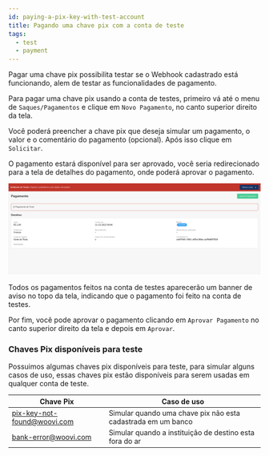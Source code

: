 ```yaml
---
id: paying-a-pix-key-with-test-account
title: Pagando uma chave pix com a conta de teste
tags:
  - test
  - payment
---
```


Pagar uma chave pix possibilita testar se o Webhook cadastrado está funcionando, alem de testar as funcionalidades de pagamento.

Para pagar uma chave pix usando a conta de testes, primeiro vá até o menu de `Saques/Pagamentos` e clique em `Novo Pagamento`, no canto superior direito da tela.

Você poderá preencher a chave pix que deseja simular um pagamento, o valor e o comentário do pagamento (opcional). Após isso clique em `Solicitar`.

O pagamento estará disponível para ser aprovado, você seria redirecionado para a tela de detalhes do pagamento, onde poderá aprovar o pagamento.

![payment-requested](./__assets__/payment-requested.png)

Todos os pagamentos feitos na conta de testes aparecerão um banner de aviso no topo da tela, indicando que o pagamento foi feito na conta de testes.

Por fim, você pode aprovar o pagamento clicando em `Aprovar Pagamento` no canto superior direito da tela e depois em `Aprovar`.

### Chaves Pix disponíveis para teste

Possuimos algumas chaves pix disponíveis para teste, para simular alguns casos de uso, essas chaves pix estão disponíveis para serem usadas em qualquer conta de teste.

| Chave Pix                   | Caso de uso                                                  |
| --------------------------- | ------------------------------------------------------------ |
| pix-key-not-found@woovi.com | Simular quando uma chave pix não esta cadastrada em um banco |
| bank-error@woovi.com        | Simular quando a instituição de destino esta fora do ar      |
